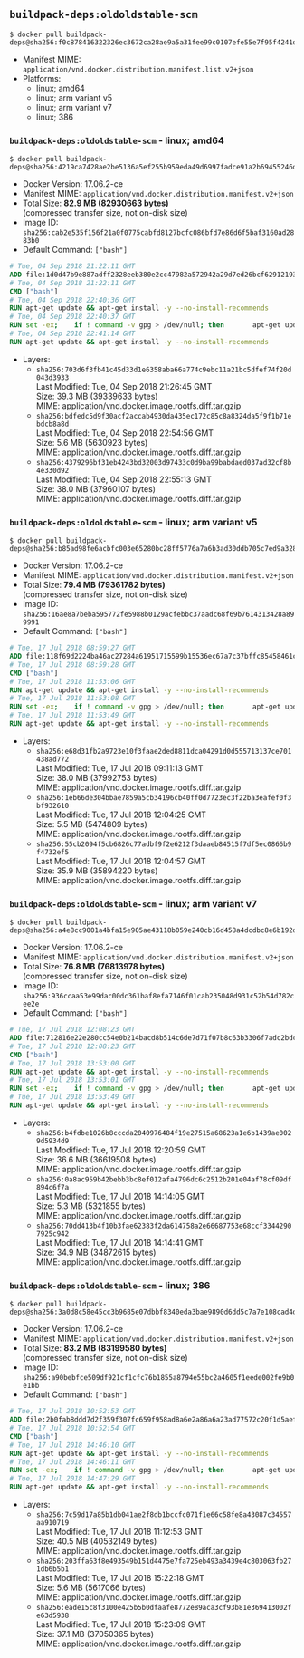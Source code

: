 ## `buildpack-deps:oldoldstable-scm`

```console
$ docker pull buildpack-deps@sha256:f0c878416322326ec3672ca28ae9a5a31fee99c0107efe55e7f95f4241d70c64
```

-	Manifest MIME: `application/vnd.docker.distribution.manifest.list.v2+json`
-	Platforms:
	-	linux; amd64
	-	linux; arm variant v5
	-	linux; arm variant v7
	-	linux; 386

### `buildpack-deps:oldoldstable-scm` - linux; amd64

```console
$ docker pull buildpack-deps@sha256:4219ca7428ae2be5136a5ef255b959eda49d6997fadce91a2b69455246d7657a
```

-	Docker Version: 17.06.2-ce
-	Manifest MIME: `application/vnd.docker.distribution.manifest.v2+json`
-	Total Size: **82.9 MB (82930663 bytes)**  
	(compressed transfer size, not on-disk size)
-	Image ID: `sha256:cab2e535f156f21a0f0775cabfd8127bcfc086bfd7e86d6f5baf3160ad2883b0`
-	Default Command: `["bash"]`

```dockerfile
# Tue, 04 Sep 2018 21:22:11 GMT
ADD file:1d0d47b9e887adff2328eeb380e2cc47982a572942a29d7ed26bcf6291219302 in / 
# Tue, 04 Sep 2018 21:22:11 GMT
CMD ["bash"]
# Tue, 04 Sep 2018 22:40:36 GMT
RUN apt-get update && apt-get install -y --no-install-recommends 		ca-certificates 		curl 		netbase 		wget 	&& rm -rf /var/lib/apt/lists/*
# Tue, 04 Sep 2018 22:40:37 GMT
RUN set -ex; 	if ! command -v gpg > /dev/null; then 		apt-get update; 		apt-get install -y --no-install-recommends 			gnupg 			dirmngr 		; 		rm -rf /var/lib/apt/lists/*; 	fi
# Tue, 04 Sep 2018 22:41:14 GMT
RUN apt-get update && apt-get install -y --no-install-recommends 		bzr 		git 		mercurial 		openssh-client 		subversion 				procps 	&& rm -rf /var/lib/apt/lists/*
```

-	Layers:
	-	`sha256:703d6f3fb41c45d33d1e6358aba66a774c9ebc11a21bc5dfef74f20d043d3933`  
		Last Modified: Tue, 04 Sep 2018 21:26:45 GMT  
		Size: 39.3 MB (39339633 bytes)  
		MIME: application/vnd.docker.image.rootfs.diff.tar.gzip
	-	`sha256:bdfedc5d9f30acf2accab4930da435ec172c85c8a8324da5f9f1b71ebdcb8a8d`  
		Last Modified: Tue, 04 Sep 2018 22:54:56 GMT  
		Size: 5.6 MB (5630923 bytes)  
		MIME: application/vnd.docker.image.rootfs.diff.tar.gzip
	-	`sha256:4379296bf31eb4243bd32003d97433c0d9ba99babdaed037ad32cf8b4e330d92`  
		Last Modified: Tue, 04 Sep 2018 22:55:13 GMT  
		Size: 38.0 MB (37960107 bytes)  
		MIME: application/vnd.docker.image.rootfs.diff.tar.gzip

### `buildpack-deps:oldoldstable-scm` - linux; arm variant v5

```console
$ docker pull buildpack-deps@sha256:b85ad98fe6acbfc003e65280bc28ff5776a7a6b3ad30ddb705c7ed9a328fa88f
```

-	Docker Version: 17.06.2-ce
-	Manifest MIME: `application/vnd.docker.distribution.manifest.v2+json`
-	Total Size: **79.4 MB (79361782 bytes)**  
	(compressed transfer size, not on-disk size)
-	Image ID: `sha256:16ae8a7beba595772fe5988b0129acfebbc37aadc68f69b7614313428a899991`
-	Default Command: `["bash"]`

```dockerfile
# Tue, 17 Jul 2018 08:59:27 GMT
ADD file:118f69d2224ba46ac27284a61951715599b15536ec67a7c37bffc85458461cfc in / 
# Tue, 17 Jul 2018 08:59:28 GMT
CMD ["bash"]
# Tue, 17 Jul 2018 11:53:06 GMT
RUN apt-get update && apt-get install -y --no-install-recommends 		ca-certificates 		curl 		netbase 		wget 	&& rm -rf /var/lib/apt/lists/*
# Tue, 17 Jul 2018 11:53:08 GMT
RUN set -ex; 	if ! command -v gpg > /dev/null; then 		apt-get update; 		apt-get install -y --no-install-recommends 			gnupg 			dirmngr 		; 		rm -rf /var/lib/apt/lists/*; 	fi
# Tue, 17 Jul 2018 11:53:49 GMT
RUN apt-get update && apt-get install -y --no-install-recommends 		bzr 		git 		mercurial 		openssh-client 		subversion 				procps 	&& rm -rf /var/lib/apt/lists/*
```

-	Layers:
	-	`sha256:e68d31fb2a9723e10f3faae2ded8811dca04291d0d555713137ce701438ad772`  
		Last Modified: Tue, 17 Jul 2018 09:11:13 GMT  
		Size: 38.0 MB (37992753 bytes)  
		MIME: application/vnd.docker.image.rootfs.diff.tar.gzip
	-	`sha256:1eb66de304bbae7859a5cb34196cb40ff0d7723ec3f22ba3eafef0f3bf932610`  
		Last Modified: Tue, 17 Jul 2018 12:04:25 GMT  
		Size: 5.5 MB (5474809 bytes)  
		MIME: application/vnd.docker.image.rootfs.diff.tar.gzip
	-	`sha256:55cb2094f5cb6826c77adbf9f2e6212f3daaeb84515f7df5ec0866b9f4732ef5`  
		Last Modified: Tue, 17 Jul 2018 12:04:57 GMT  
		Size: 35.9 MB (35894220 bytes)  
		MIME: application/vnd.docker.image.rootfs.diff.tar.gzip

### `buildpack-deps:oldoldstable-scm` - linux; arm variant v7

```console
$ docker pull buildpack-deps@sha256:a4e8cc9001a4bfa15e905ae43118b059e240cb16d458a4dcdbc8e6b192d66b8a
```

-	Docker Version: 17.06.2-ce
-	Manifest MIME: `application/vnd.docker.distribution.manifest.v2+json`
-	Total Size: **76.8 MB (76813978 bytes)**  
	(compressed transfer size, not on-disk size)
-	Image ID: `sha256:936ccaa53e99dac00dc361baf8efa7146f01cab235048d931c52b54d782cee2e`
-	Default Command: `["bash"]`

```dockerfile
# Tue, 17 Jul 2018 12:08:23 GMT
ADD file:712816e22e280cc54e0b214bacd8b514c6de7d71f07b8c63b3306f7adc2bdc05 in / 
# Tue, 17 Jul 2018 12:08:23 GMT
CMD ["bash"]
# Tue, 17 Jul 2018 13:53:00 GMT
RUN apt-get update && apt-get install -y --no-install-recommends 		ca-certificates 		curl 		netbase 		wget 	&& rm -rf /var/lib/apt/lists/*
# Tue, 17 Jul 2018 13:53:01 GMT
RUN set -ex; 	if ! command -v gpg > /dev/null; then 		apt-get update; 		apt-get install -y --no-install-recommends 			gnupg 			dirmngr 		; 		rm -rf /var/lib/apt/lists/*; 	fi
# Tue, 17 Jul 2018 13:53:49 GMT
RUN apt-get update && apt-get install -y --no-install-recommends 		bzr 		git 		mercurial 		openssh-client 		subversion 				procps 	&& rm -rf /var/lib/apt/lists/*
```

-	Layers:
	-	`sha256:b4fdbe1026b8cccda2040976484f19e27515a68623a1e6b1439ae0029d5934d9`  
		Last Modified: Tue, 17 Jul 2018 12:20:59 GMT  
		Size: 36.6 MB (36619508 bytes)  
		MIME: application/vnd.docker.image.rootfs.diff.tar.gzip
	-	`sha256:0a8ac959b42bebb3bc8ef012afa4796dc6c2512b201e04af78cf09df894c6f7a`  
		Last Modified: Tue, 17 Jul 2018 14:14:05 GMT  
		Size: 5.3 MB (5321855 bytes)  
		MIME: application/vnd.docker.image.rootfs.diff.tar.gzip
	-	`sha256:70dd413b4f10b3fae62383f2da614758a2e66687753e68ccf33442907925c942`  
		Last Modified: Tue, 17 Jul 2018 14:14:41 GMT  
		Size: 34.9 MB (34872615 bytes)  
		MIME: application/vnd.docker.image.rootfs.diff.tar.gzip

### `buildpack-deps:oldoldstable-scm` - linux; 386

```console
$ docker pull buildpack-deps@sha256:3a0d8c58e45cc3b9685e07dbbf8340eda3bae9890d6dd5c7a7e108cad4d73309
```

-	Docker Version: 17.06.2-ce
-	Manifest MIME: `application/vnd.docker.distribution.manifest.v2+json`
-	Total Size: **83.2 MB (83199580 bytes)**  
	(compressed transfer size, not on-disk size)
-	Image ID: `sha256:a90bebfce509df921cf1cfc76b1855a8794e55bc2a4605f1eede002fe9b0e1bb`
-	Default Command: `["bash"]`

```dockerfile
# Tue, 17 Jul 2018 10:52:53 GMT
ADD file:2b0fab8ddd7d2f359f307fc659f958ad8a6e2a86a6a23ad77572c20f1d5aef12 in / 
# Tue, 17 Jul 2018 10:52:54 GMT
CMD ["bash"]
# Tue, 17 Jul 2018 14:46:10 GMT
RUN apt-get update && apt-get install -y --no-install-recommends 		ca-certificates 		curl 		netbase 		wget 	&& rm -rf /var/lib/apt/lists/*
# Tue, 17 Jul 2018 14:46:11 GMT
RUN set -ex; 	if ! command -v gpg > /dev/null; then 		apt-get update; 		apt-get install -y --no-install-recommends 			gnupg 			dirmngr 		; 		rm -rf /var/lib/apt/lists/*; 	fi
# Tue, 17 Jul 2018 14:47:29 GMT
RUN apt-get update && apt-get install -y --no-install-recommends 		bzr 		git 		mercurial 		openssh-client 		subversion 				procps 	&& rm -rf /var/lib/apt/lists/*
```

-	Layers:
	-	`sha256:7c59d17a85b1db041ae2f8db1bccfc071f1e66c58fe8a43087c34557aa910719`  
		Last Modified: Tue, 17 Jul 2018 11:12:53 GMT  
		Size: 40.5 MB (40532149 bytes)  
		MIME: application/vnd.docker.image.rootfs.diff.tar.gzip
	-	`sha256:203ffa63f8e493549b151d4475e7fa725eb493a3439e4c803063fb271db6b5b1`  
		Last Modified: Tue, 17 Jul 2018 15:22:18 GMT  
		Size: 5.6 MB (5617066 bytes)  
		MIME: application/vnd.docker.image.rootfs.diff.tar.gzip
	-	`sha256:eade15c8f3100e425b5b0dfaafe8772e89aca3cf93b81e369413002fe63d5938`  
		Last Modified: Tue, 17 Jul 2018 15:23:09 GMT  
		Size: 37.1 MB (37050365 bytes)  
		MIME: application/vnd.docker.image.rootfs.diff.tar.gzip
